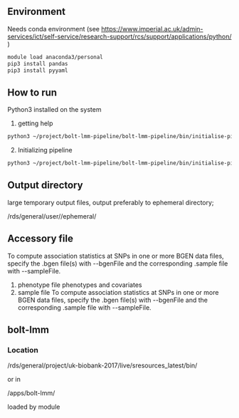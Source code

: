 ## Environment

Needs conda environment (see https://www.imperial.ac.uk/admin-services/ict/self-service/research-support/rcs/support/applications/python/ )


```bash
module load anaconda3/personal
pip3 install pandas
pip3 install pyyaml
```


## How to run

Python3 installed on the system

1. getting help

``` bash
python3 ~/project/bolt-lmm-pipeline/bolt-lmm-pipeline/bin/initialise-pipeline.py -h

```

2. Initializing pipeline

``` bash
python3 ~/project/bolt-lmm-pipeline/bolt-lmm-pipeline/bin/initialise-pipeline.py --config-file /rds/general/user/gotto/home/project/bolt-lmm-pipeline/bolt-lmm-pipeline/config/config.yml

```

## Output directory

large temporary output files, output preferably to ephemeral directory;

/rds/general/user/<user-id>/ephemeral/

## Accessory file

To compute association statistics at SNPs in one or more BGEN data files, specify the .bgen file(s) with --bgenFile and the corresponding .sample file with --sampleFile.

1. phenotype file
   phenotypes and covariates
2. sample file
   To compute association statistics at SNPs in one or more BGEN data files, specify the .bgen file(s) with --bgenFile and the corresponding .sample file with --sampleFile.



## bolt-lmm

### Location

/rds/general/project/uk-biobank-2017/live/sresources_latest/bin/

or in

/apps/bolt-lmm/

loaded by module

